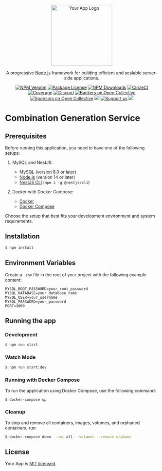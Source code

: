 <p align="center">
  <a href="http://yourapp.com/" target="blank"><img src="https://yourapp.com/logo.svg" width="200" alt="Your App Logo" /></a>
</p>

[circleci-image]: https://img.shields.io/circleci/build/github/yourusername/yourapp/master?token=abc123def456
[circleci-url]: https://circleci.com/gh/yourusername/yourapp

  <p align="center">A progressive <a href="http://nodejs.org" target="_blank">Node.js</a> framework for building efficient and scalable server-side applications.</p>
    <p align="center">
<a href="https://www.npmjs.com/~yourapp" target="_blank"><img src="https://img.shields.io/npm/v/yourapp.svg" alt="NPM Version" /></a>
<a href="https://www.npmjs.com/~yourapp" target="_blank"><img src="https://img.shields.io/npm/l/yourapp.svg" alt="Package License" /></a>
<a href="https://www.npmjs.com/~yourapp" target="_blank"><img src="https://img.shields.io/npm/dm/yourapp.svg" alt="NPM Downloads" /></a>
<a href="https://circleci.com/gh/yourusername/yourapp" target="_blank"><img src="https://img.shields.io/circleci/build/github/yourusername/yourapp/master" alt="CircleCI" /></a>
<a href="https://coveralls.io/github/yourusername/yourapp?branch=master" target="_blank"><img src="https://coveralls.io/repos/github/yourusername/yourapp/badge.svg?branch=master#9" alt="Coverage" /></a>
<a href="https://discord.gg/yourdiscord" target="_blank"><img src="https://img.shields.io/badge/discord-online-brightgreen.svg" alt="Discord"/></a>
<a href="https://opencollective.com/yourapp#backer" target="_blank"><img src="https://opencollective.com/yourapp/backers/badge.svg" alt="Backers on Open Collective" /></a>
<a href="https://opencollective.com/yourapp#sponsor" target="_blank"><img src="https://opencollective.com/yourapp/sponsors/badge.svg" alt="Sponsors on Open Collective" /></a>
  <a href="https://paypal.me/yourusername" target="_blank"><img src="https://img.shields.io/badge/Donate-PayPal-ff3f59.svg"/></a>
    <a href="https://opencollective.com/yourapp#sponsor"  target="_blank"><img src="https://img.shields.io/badge/Support%20us-Open%20Collective-41B883.svg" alt="Support us"></a>
  <a href="https://twitter.com/yourapp" target="_blank"><img src="https://img.shields.io/twitter/follow/yourapp.svg?style=social&label=Follow"></a>
</p>
  <!--[![Backers on Open Collective](https://opencollective.com/yourapp/backers/badge.svg)](https://opencollective.com/yourapp#backer)
  [![Sponsors on Open Collective](https://opencollective.com/yourapp/sponsors/badge.svg)](https://opencollective.com/yourapp#sponsor)-->

# Combination Generation Service 


## Prerequisites

Before running this application, you need to have one of the following setups:

1. MySQL and NestJS:
   - [MySQL](https://dev.mysql.com/downloads/mysql/) (version 8.0 or later)
   - [Node.js](https://nodejs.org/) (version 14 or later)
   - [NestJS CLI](https://docs.nestjs.com/cli/overview) (`npm i -g @nestjs/cli`)

2. Docker with Docker Compose:
   - [Docker](https://docs.docker.com/get-docker/)
   - [Docker Compose](https://docs.docker.com/compose/install/)

Choose the setup that best fits your development environment and system requirements.


## Installation

```bash
$ npm install
```
## Environment Variables

Create a `.env` file in the root of your project with the following example content:

```
MYSQL_ROOT_PASSWORD=your_root_password
MYSQL_DATABASE=your_database_name
MYSQL_USER=your_username
MYSQL_PASSWORD=your_password
PORT=3000
```

## Running the app

### Development

```bash
$ npm run start
```

### Watch Mode

```bash
$ npm run start:dev
```

### Running with Docker Compose

To run the application using Docker Compose, use the following command:

```bash
$ docker-compose up
```

### Cleanup

To stop and remove all containers, images, volumes, and orphaned containers, run:

```bash
$ docker-compose down --rmi all --volumes --remove-orphans
```


## License

Your App is [MIT licensed](LICENSE).
